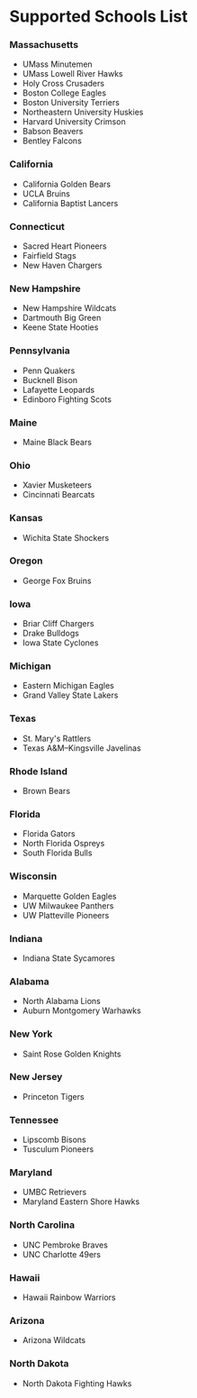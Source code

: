 # Supported Schools List
### Massachusetts
- UMass Minutemen
- UMass Lowell River Hawks
- Holy Cross Crusaders
- Boston College Eagles
- Boston University Terriers
- Northeastern University Huskies
- Harvard University Crimson
- Babson Beavers
- Bentley Falcons
### California
- California Golden Bears
- UCLA Bruins
- California Baptist Lancers
### Connecticut
- Sacred Heart Pioneers
- Fairfield Stags
- New Haven Chargers
### New Hampshire
- New Hampshire Wildcats
- Dartmouth Big Green
- Keene State Hooties
### Pennsylvania
- Penn Quakers
- Bucknell Bison
- Lafayette Leopards
- Edinboro Fighting Scots
### Maine
- Maine Black Bears
### Ohio
- Xavier Musketeers
- Cincinnati Bearcats
### Kansas
- Wichita State Shockers
### Oregon
- George Fox Bruins
### Iowa
- Briar Cliff Chargers
- Drake Bulldogs
- Iowa State Cyclones
### Michigan
- Eastern Michigan Eagles
- Grand Valley State Lakers
### Texas
- St. Mary's Rattlers
- Texas A&M–Kingsville Javelinas
### Rhode Island
- Brown Bears
### Florida
- Florida Gators
- North Florida Ospreys
- South Florida Bulls
### Wisconsin
- Marquette Golden Eagles
- UW Milwaukee Panthers
- UW Platteville Pioneers
### Indiana
- Indiana State Sycamores
### Alabama
- North Alabama Lions
- Auburn Montgomery Warhawks
### New York
- Saint Rose Golden Knights
### New Jersey
- Princeton Tigers
### Tennessee
- Lipscomb Bisons
- Tusculum Pioneers
### Maryland
- UMBC Retrievers
- Maryland Eastern Shore Hawks
### North Carolina
- UNC Pembroke Braves
- UNC Charlotte 49ers
### Hawaii
- Hawaii Rainbow Warriors
### Arizona
- Arizona Wildcats
### North Dakota
- North Dakota Fighting Hawks
